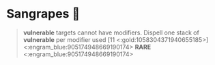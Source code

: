 # Sangrapes 🍇 
> __vulnerable__ targets cannot have modifiers. Dispell one stack of __vulnerable__ per modifier used [11 <:gold:1058304371940655185>]
<:engram_blue:905174948669190174> __RARE__ <:engram_blue:905174948669190174>